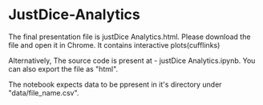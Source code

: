 # JustDice-Analytics

The final presentation file is justDice Analytics.html.
Please download the file and open it in Chrome. It contains interactive plots(cufflinks)

Alternatively,
The source code is present at - justDice Analytics.ipynb. You can also export the file as "html".

The notebook expects data to be ppresent in it's directory under "data/file_name.csv".

